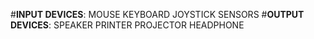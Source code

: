 #__INPUT DEVICES__:
MOUSE 
KEYBOARD
JOYSTICK 
SENSORS
#__OUTPUT DEVICES__:
SPEAKER 
PRINTER
PROJECTOR
HEADPHONE

